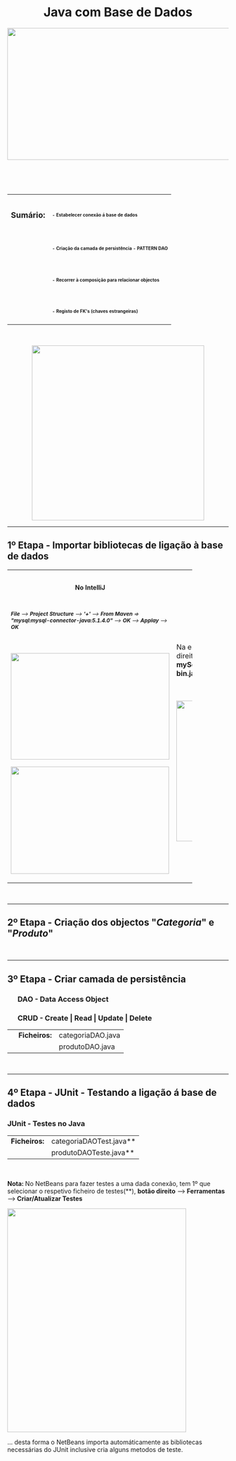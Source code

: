 <h1 align = "center"><strong>Java com Base de Dados</strong></h1>
<p align = "center"><img src="https://www.learn2free.com/wp-content/uploads/2016/04/Java-Database-Connectivity-Tutorial-in-Urdu.jpg" alt="" width="600" height="300" /></p>
<p align="center">&nbsp;</p>
<p align="center">&nbsp;</p>
<table style="width: 500px;" border="0" cellspacing="0.3" cellpadding="0">
<tbody>
<tr>
<td>
<h2><span style="font-size: 18px;"><strong>Sumário:</strong></span></h2>
</td>
<td>
<h2><span style="font-size: 10px;">- Estabelecer conex&atilde;o &aacute; base de dados</p></span></h2>
</td>
</tr>
<tr>
<td>&nbsp;</td>
<td>
<h2><span style="font-size: 10px;">- Cria&ccedil;&atilde;o da camada de persist&ecirc;ncia - PATTERN DAO</span></h2>
</td>
</tr>
<tr>
<td>&nbsp;</td>
<td>
<h2><span style="font-size: 10px;">- Recorrer &agrave; composi&ccedil;&atilde;o para relacionar objectos</span></h2>
</td>
</tr>
<tr>
<td>&nbsp;</td>
<td>
<h2><span style="font-size: 10px;">- Registo de FK's (chaves estrangeiras)</span></h2>
</td>
</tr>
</tbody>
</table>
<p>&nbsp;</p>

<p align = "center"><img style="display: block; margin-left: auto; margin-right: auto;" src="https://static.javatpoint.com/java/new/images/java-database-connectivity-steps.jpg" alt="" width="392" height="398" /></p>
<hr />
<h2>1&ordm; Etapa - Importar bibliotecas de liga&ccedil;&atilde;o &agrave; base de dados</h2>
<table style="width: 421px;" border="0" cellspacing="1" cellpadding="1">
<tbody>
<tr style="height: 46px;">
<td style="height: 46px; width: 334px;">
<h3 style="text-align: center;"><span style="font-size: 14px;"><strong>No IntelliJ</strong></span></h3>
</td>
<td style="height: 46px; width: 316px; text-align: center;">
<h3><strong>&nbsp;No NetBeans</strong></h3>
</td>
</tr>
<tr style="height: 59.8438px;">
<td style="height: 59.8438px; width: 334px;">
<p><span style="font-size: 12px;"><em><strong>File </strong>--&gt;<strong> Project Structure</strong> --&gt;<strong> '+'</strong> --&gt; <strong>From Maven </strong>=&gt; <strong>"mysql:mysql-connector-java:5.1.4.0"</strong> --&gt; <strong>OK</strong> --&gt; <strong>Applay</strong> --&gt; <strong>OK</strong></em></span></p>
<p>&nbsp;</p>
<p><span style="font-size: 12px;"><em><strong><img src="https://i.imgur.com/6koQEBG.png" alt="" width="361" height="242" /></strong></em></span></p>
<p><span style="font-size: 12px;"><em><strong><img src="https://i.imgur.com/RrcIszs.png" alt="" width="360" height="244" /></strong></em></span></p>
</td>
<td style="height: 100px; width: 316px;">
<p>Na estrutura de ficheiros do projecto, bot&atilde;o direito sobre <strong>"Bibliotecas" </strong>--&gt; <strong>"Driver JDBC do mySql" </strong>=&gt; <strong>"mysql-connector-java5.1.23-bin.jar"</strong> --&gt; <strong>Adicionar Biblioteca&nbsp;</strong></p>
<p>&nbsp;</p>
<p><img src="https://i.imgur.com/rnJ9p9W.png" alt="" width="364" height="320" /></p>
</td>
</tr>
</tbody>
</table>
<p>&nbsp;</p>
<hr />
<h2>2&ordm; Etapa - Cria&ccedil;&atilde;o dos objectos "<em>Categoria</em>" e "<em>Produto</em>"&nbsp;</h2>
<p>&nbsp;</p>
<hr />
<h2>3&ordm; Etapa - Criar camada de persist&ecirc;ncia</h2>
<h3>&nbsp; &nbsp; &nbsp; DAO - Data Access Object</h3>
<h3>&nbsp; &nbsp; &nbsp; CRUD - Create | Read | Update | Delete</h3>
<table>
<tbody>
<tr>
<td>&nbsp; &nbsp;&nbsp;<strong>Ficheiros:</strong></td>
<td>categoriaDAO.java</td>
</tr>
<tr>
<td>&nbsp;</td>
<td>produtoDAO.java</td>
</tr>
</tbody>
</table>
<p>&nbsp;</p>
<hr />
<h2>4&ordm; Etapa - JUnit - Testando a liga&ccedil;&atilde;o &aacute; base de dados</h2>
<h3>JUnit - Testes no Java</h3>
<table>
<tbody>
<tr>
<td><strong>Ficheiros:</strong></td>
<td>categoriaDAOTest.java**</td>
</tr>
<tr>
<td>&nbsp;</td>
<td>produtoDAOTeste.java**</td>
</tr>
</tbody>
</table>
<p>&nbsp;</p>
<p><strong>Nota: </strong>No NetBeans para fazer testes a uma dada conex&atilde;o, tem 1&ordm; que selecionar o respetivo ficheiro de testes(**), <strong>bot&atilde;o direito</strong> --&gt;<strong> Ferramentas</strong> --&gt;<strong> Criar/Atualizar Testes</strong></p>
<p><strong><img src="https://i.imgur.com/G0BzblG.png" alt="" width="407" height="509" /></strong></p>
<p>... desta forma o NetBeans importa autom&aacute;ticamente as bibliotecas necess&aacute;rias do JUnit inclusive cria alguns metodos de teste.</p>
<p>&nbsp;</p>




